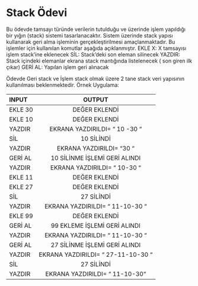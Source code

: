 # Stack Ödevi

Bu ödevde tamsayı türünde verilerin tutulduğu ve üzerinde işlem yapıldığı bir yığın (stack) sistemi tasarlanacaktır. Sistem üzerinde stack yapısı kullanarak geri alma işleminin gerçekleştirilmesi amaçlanmaktadır. Bu işlemler için kullanılan komutlar aşağıda açıklanmıştır.
EKLE X: X tamsayısı işlem stack’ine eklenecek
SİL: Stack’deki son eleman silinecek
YAZDIR: Stack içindeki elemanlar ekrana stack mantığında listelenecek ( son giren ilk çıkar)
GERİ AL: Yapılan işlem geri alınacak

Ödevde Geri stack ve İşlem stack olmak üzere 2 tane stack veri yapısının kullanılması beklenmektedir.
Örnek Uygulama:


| INPUT 		| 		OUTPUT | 
|	:---        |     :---:      |   
|	EKLE 30   	| DEĞER EKLENDİ     | 
|	EKLE 10     | DEĞER EKLENDİ       | 
|	YAZDIR	 	| EKRANA YAZDIRILDI= “ 10 -30 “	|
|	SİL			| 10 SİLİNDİ	|
|	YAZDIR		| EKRANA YAZDIRILDI= “30 “|
|	GERİ AL		| 10 SİLİNME İŞLEMİ GERİ ALINDI|
|	YAZDIR 		| EKRANA YAZDIRILDI= “ 10-30 “|
|	EKLE 11		|DEĞER EKLENDİ|
|	EKLE 27		|DEĞER EKLENDİ|
|	SİL			|27 SİLİNDİ|
|	YAZDIR		|EKRANA YAZDIRILDI= “ 11-10-30 “|
|	EKLE 99		|DEĞER EKLENDİ|
|	GERİ AL		|99 EKLEME İŞLEMİ GERİ ALINDI|
|	YAZDIR		|EKRANA YAZDIRILDI= “ 11-10-30 “|
|	GERİ AL		|27 SİLİNME İŞLEMİ GERİ ALINDI|
|	YAZDIR		|EKRANA YAZDIRILDI= “ 27-11-10-30 “|
|	SİL			|27 SİLİNDİ|
|	YAZDIR		|EKRANA YAZDIRILDI= “ 11-10-30“|
